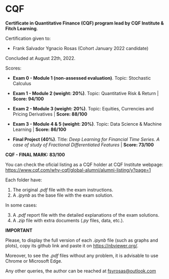 # CQF
**Certificate in Quantitative Finance (CQF) program lead by CQF Institute &amp; Fitch Learning**.

Certification given to:

  - Frank Salvador Ygnacio Rosas (Cohort January 2022 candidate)

Concluded at August 22th, 2022.

Scores:

- **Exam 0 - Module 1 (non-assessed evaluation)**. Topic: Stochastic Calculus

- **Exam 1 - Module 2 (weight: 20%)**. Topic: Quantitative Risk & Return | **Score: 94/100**

- **Exam 2 - Module 3 (weight: 20%)**. Topic: Equities, Currencies and Pricing Derivatives | **Score: 88/100**

- **Exam 3 - Module 4 & 5 (weight: 20%)**. Topic: Data Science & Machine Learning | **Score: 86/100**

- **Final Project (40%)**. Title: _Deep Learning for Financial Time Series. A case of study of Fractional Differentiated Features_  | **Score: 73/100**

**CQF - FINAL MARK: 83/100**

You can check the oficial listing as a CQF holder at CQF Institute webpage: https://www.cqf.com/why-cqf/global-alumni/alumni-listing/y?page=1


Each folder have: 

1) The original _.pdf_ file with the exam instructions.
2) A _.ipynb_ as the base file with the exam solution.

In some cases: 

3) A _.pdf_ report file with the detailed explanations of the exam solutions.
4) A _.zip_ file with extra documents (_.py_ files, data, etc.).

**IMPORTANT**

Please, to display the full version of each _.ipynb_ file (such as graphs and plots), copy its github link and paste it on https://nbviewer.org/.

Moreover, to see the _.pdf_ files without any problem, it is advisable to use Chrome or Microsoft Edge.  

Any other queries, the author can be reached at fsyrosas@outlook.com
